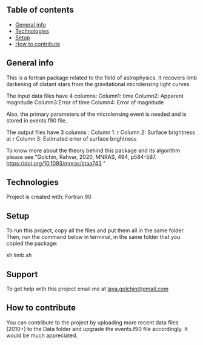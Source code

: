 ## Table of contents
* [General info](#general-info)
* [Technologies](#technologies)
* [Setup](#setup)
* [How to contribute](#how-to-contribute)


## General info

This is a fortran package related to the field of astrophysics.  It recovers limb darkening of distant stars from the gravitational microlensing light curves.

The input data files have 4 columns: 
Column1: time   Column2: Apparent magnitude Column3:Error of time  Column4: Error of magnitude

Also, the primary parameters of the microlensing event is needed and is stored in events.f90 file.

The output files have 3 columns    : 
Column 1: r
Column 2: Surface brightness at r 
Column 3: Estimated error of surface brightness

To know more about the theory behind this package and its algorithm please see "Golchin, Rahvar, 2020, MNRAS, 494, p584-597. https://doi.org/10.1093/mnras/staa743 "   
 
## Technologies
Project is created with:
 Fortran 90

## Setup
To run this project, copy all the files and put them all in the same folder.
 Then, run the command below in terminal, in the same folder that you copied the package:

sh limb.sh
 
## Support
To get help with this project email me at laya.golchin@gmail.com


## How to contribute
You can contribute to the project by uploading more recent data files (2010+) to the Data folder and upgrade the events.f90 file accordingly.
It would be much appreciated.

